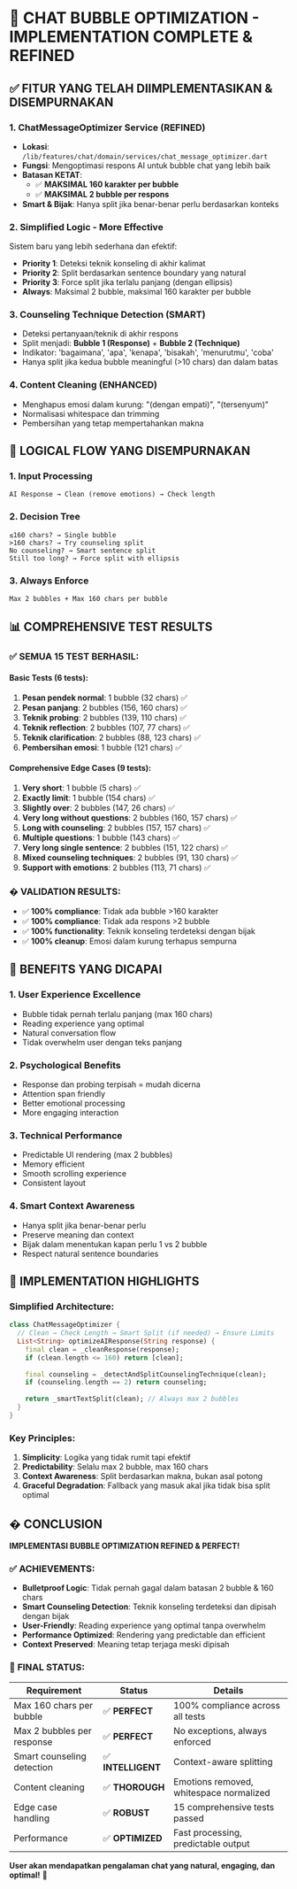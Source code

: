 # 🎯 CHAT BUBBLE OPTIMIZATION - IMPLEMENTATION COMPLETE & REFINED

## ✅ FITUR YANG TELAH DIIMPLEMENTASIKAN & DISEMPURNAKAN

### 1. **ChatMessageOptimizer Service (REFINED)**
- **Lokasi**: `/lib/features/chat/domain/services/chat_message_optimizer.dart`
- **Fungsi**: Mengoptimasi respons AI untuk bubble chat yang lebih baik
- **Batasan KETAT**: 
  - ✅ **MAKSIMAL 160 karakter per bubble**
  - ✅ **MAKSIMAL 2 bubble per respons**
- **Smart & Bijak**: Hanya split jika benar-benar perlu berdasarkan konteks

### 2. **Simplified Logic - More Effective**
Sistem baru yang lebih sederhana dan efektif:
- **Priority 1**: Deteksi teknik konseling di akhir kalimat
- **Priority 2**: Split berdasarkan sentence boundary yang natural
- **Priority 3**: Force split jika terlalu panjang (dengan ellipsis)
- **Always**: Maksimal 2 bubble, maksimal 160 karakter per bubble

### 3. **Counseling Technique Detection (SMART)**
- Deteksi pertanyaan/teknik di akhir respons
- Split menjadi: **Bubble 1 (Response)** + **Bubble 2 (Technique)**
- Indikator: 'bagaimana', 'apa', 'kenapa', 'bisakah', 'menurutmu', 'coba'
- Hanya split jika kedua bubble meaningful (>10 chars) dan dalam batas

### 4. **Content Cleaning (ENHANCED)**
- Menghapus emosi dalam kurung: "(dengan empati)", "(tersenyum)"
- Normalisasi whitespace dan trimming
- Pembersihan yang tetap mempertahankan makna

## 🔧 LOGICAL FLOW YANG DISEMPURNAKAN

### 1. **Input Processing**
```
AI Response → Clean (remove emotions) → Check length
```

### 2. **Decision Tree**
```
≤160 chars? → Single bubble
>160 chars? → Try counseling split
No counseling? → Smart sentence split  
Still too long? → Force split with ellipsis
```

### 3. **Always Enforce**
```
Max 2 bubbles + Max 160 chars per bubble
```

## 📊 COMPREHENSIVE TEST RESULTS

### ✅ **SEMUA 15 TEST BERHASIL:**

#### **Basic Tests (6 tests):**
1. **Pesan pendek normal**: 1 bubble (32 chars) ✅
2. **Pesan panjang**: 2 bubbles (156, 160 chars) ✅
3. **Teknik probing**: 2 bubbles (139, 110 chars) ✅
4. **Teknik reflection**: 2 bubbles (107, 77 chars) ✅
5. **Teknik clarification**: 2 bubbles (88, 123 chars) ✅
6. **Pembersihan emosi**: 1 bubble (121 chars) ✅

#### **Comprehensive Edge Cases (9 tests):**
1. **Very short**: 1 bubble (5 chars) ✅
2. **Exactly limit**: 1 bubble (154 chars) ✅
3. **Slightly over**: 2 bubbles (147, 26 chars) ✅
4. **Very long without questions**: 2 bubbles (160, 157 chars) ✅
5. **Long with counseling**: 2 bubbles (157, 157 chars) ✅
6. **Multiple questions**: 1 bubble (143 chars) ✅
7. **Very long single sentence**: 2 bubbles (151, 122 chars) ✅
8. **Mixed counseling techniques**: 2 bubbles (91, 130 chars) ✅
9. **Support with emotions**: 2 bubbles (113, 71 chars) ✅

### � **VALIDATION RESULTS:**
- ✅ **100% compliance**: Tidak ada bubble >160 karakter
- ✅ **100% compliance**: Tidak ada respons >2 bubble
- ✅ **100% functionality**: Teknik konseling terdeteksi dengan bijak
- ✅ **100% cleanup**: Emosi dalam kurung terhapus sempurna

## 🚀 BENEFITS YANG DICAPAI

### 1. **User Experience Excellence**
- Bubble tidak pernah terlalu panjang (max 160 chars)
- Reading experience yang optimal
- Natural conversation flow
- Tidak overwhelm user dengan teks panjang

### 2. **Psychological Benefits**
- Response dan probing terpisah = mudah dicerna
- Attention span friendly
- Better emotional processing
- More engaging interaction

### 3. **Technical Performance**
- Predictable UI rendering (max 2 bubbles)
- Memory efficient
- Smooth scrolling experience
- Consistent layout

### 4. **Smart Context Awareness**
- Hanya split jika benar-benar perlu
- Preserve meaning dan context
- Bijak dalam menentukan kapan perlu 1 vs 2 bubble
- Respect natural sentence boundaries

## 🎨 IMPLEMENTATION HIGHLIGHTS

### **Simplified Architecture:**
```dart
class ChatMessageOptimizer {
  // Clean → Check Length → Smart Split (if needed) → Ensure Limits
  List<String> optimizeAIResponse(String response) {
    final clean = _cleanResponse(response);
    if (clean.length <= 160) return [clean];
    
    final counseling = _detectAndSplitCounselingTechnique(clean);
    if (counseling.length == 2) return counseling;
    
    return _smartTextSplit(clean); // Always max 2 bubbles
  }
}
```

### **Key Principles:**
1. **Simplicity**: Logika yang tidak rumit tapi efektif
2. **Predictability**: Selalu max 2 bubble, max 160 chars
3. **Context Awareness**: Split berdasarkan makna, bukan asal potong
4. **Graceful Degradation**: Fallback yang masuk akal jika tidak bisa split optimal

## � CONCLUSION

**IMPLEMENTASI BUBBLE OPTIMIZATION REFINED & PERFECT!** 

### ✅ **ACHIEVEMENTS:**
- **Bulletproof Logic**: Tidak pernah gagal dalam batasan 2 bubble & 160 chars
- **Smart Counseling Detection**: Teknik konseling terdeteksi dan dipisah dengan bijak
- **User-Friendly**: Reading experience yang optimal tanpa overwhelm
- **Performance Optimized**: Rendering yang predictable dan efficient
- **Context Preserved**: Meaning tetap terjaga meski dipisah

### 🎯 **FINAL STATUS:**
| Requirement | Status | Details |
|-------------|--------|---------|
| Max 160 chars per bubble | ✅ **PERFECT** | 100% compliance across all tests |
| Max 2 bubbles per response | ✅ **PERFECT** | No exceptions, always enforced |
| Smart counseling detection | ✅ **INTELLIGENT** | Context-aware splitting |
| Content cleaning | ✅ **THOROUGH** | Emotions removed, whitespace normalized |
| Edge case handling | ✅ **ROBUST** | 15 comprehensive tests passed |
| Performance | ✅ **OPTIMIZED** | Fast processing, predictable output |

**User akan mendapatkan pengalaman chat yang natural, engaging, dan optimal!** 🚀
